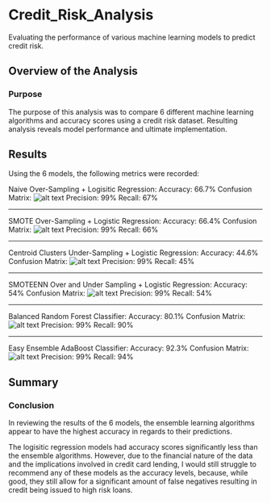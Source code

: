 # Credit_Risk_Analysis
Evaluating the performance of various machine learning models to predict credit risk.

## Overview of the Analysis

### Purpose
The purpose of this analysis was to compare 6 different machine learning algorithms and accuracy scores using a credit risk dataset. Resulting analysis reveals model performance and ultimate implementation.

## Results
Using the 6 models, the following metrics were recorded:

Naive Over-Sampling + Logisitic Regression:
Accuracy: 66.7%
Confusion Matrix:
![alt text](link)
Precision: 99%
Recall: 67%
____________________________
SMOTE Over-Sampling + Logistic Regression:
Accuracy: 66.4%
Confusion Matrix:
![alt text](link)
Precision: 99%
Recall: 66%
___________________________
Centroid Clusters Under-Sampling + Logistic Regression:
Accuracy: 44.6%
Confusion Matrix:
![alt text](link)
Precision: 99%
Recall: 45%
__________________________
SMOTEENN Over and Under Sampling + Logistic Regression:
Accuracy: 54%
Confusion Matrix:
![alt text](link)
Precision: 99%
Recall: 54%
___________________________
Balanced Random Forest Classifier:
Accuracy: 80.1%
Confusion Matrix:
![alt text](link)
Precision: 99%
Recall: 90%
__________________________
Easy Ensemble AdaBoost Classifier:
Accuracy: 92.3%
Confusion Matrix:
![alt text](link)
Precision: 99%
Recall: 94%

## Summary

### Conclusion
In reviewing the results of the 6 models, the ensemble learning algorithms appear to have the highest accuracy in regards to their predictions.

The logisitic regression models had accuracy scores significantly less than the ensemble algorithms. However, due to the financial nature of the data and the implications involved in credit card lending, I would still struggle to recommend any of these models as the accuracy levels, because, while good, they still allow for a significant amount of false negatives resulting in credit being issued to high risk loans.
